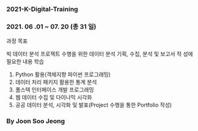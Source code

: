 ### 2021-K-Digital-Training

### 2021. 06 .01 ~ 07. 20  (총 31 일)

  과정 목표
  
  빅 데이터 분석 프로젝트 수행을 위한 데이터 분석 기획, 수집, 분석 및 보고서 작
  성에 필요한 내용 학습

  1. Python 활용(객체지향 파이썬 프로그래밍)
  2. 데이터 처리 패키지 활용한 통계 분석
  3. 풀스텍 인터페이스 개발 프로그래밍
  4. 웹 데이터 수집 및 다이나믹 시각화
  5. 공공 데이터 분석, 시각화 및 발표(Project 수행을 통한 Portfolio 작성)

### By Joon Soo Jeong
